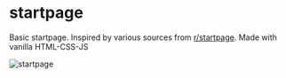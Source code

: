# startpage
Basic startpage. Inspired by various sources from [r/startpage](https://www.reddit.com/r/startpages/). Made with vanilla HTML-CSS-JS 


![startpage](https://user-images.githubusercontent.com/19970595/186665890-abedee23-1f81-4aad-ad0d-6f3c71a60156.png)
